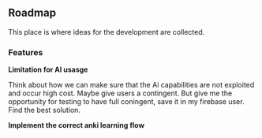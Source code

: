 ## Roadmap

This place is where ideas for the development are collected.

### Features
**Limitation for AI usasge**

Think about how we can make sure that the Ai capabilities are not exploited and occur high cost. Maybe give users a contingent. But give me the opportunity for testing to have full coningent, save it in my firebase user. Find the best solution.

**Implement the correct anki learning flow**
